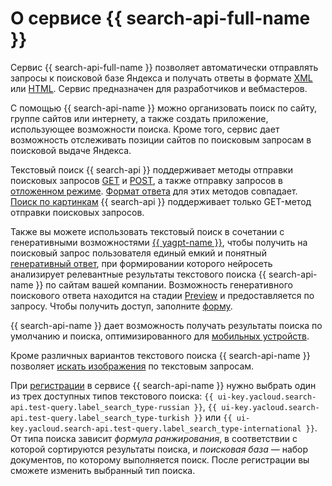 # О сервисе {{ search-api-full-name }}

Сервис {{ search-api-full-name }} позволяет автоматически отправлять запросы к поисковой базе Яндекса и получать ответы в формате [XML](./response.md) или [HTML](./html-response.md). Сервис предназначен для разработчиков и вебмастеров. 

С помощью {{ search-api-name }} можно организовать поиск по сайту, группе сайтов или интернету, а также создать приложение, использующее возможности поиска. Кроме того, сервис дает возможность отслеживать позиции сайтов по поисковым запросам в поисковой выдаче Яндекса.

Текстовый поиск {{ search-api }} поддерживает методы отправки поисковых запросов [GET](get-request.md) и [POST](post-request.md), а также отправку запросов в [отложенном режиме](./web-search.md). [Формат ответа](response.md) для этих методов совпадает. [Поиск по картинкам](./pic-search.md) {{ search-api }} поддерживает только GET-метод отправки поисковых запросов.

Также вы можете использовать текстовый поиск в сочетании с генеративными возможностями [{{ yagpt-name }}](../../foundation-models/concepts/yandexgpt/index.md), чтобы получить на поисковый запрос пользователя единый емкий и понятный [генеративный ответ](./generative-response.md), при формировании которого нейросеть анализирует релевантные результаты текстового поиска {{ search-api-name }} по сайтам вашей компании. Возможность генеративного поискового ответа находится на стадии [Preview](../../overview/concepts/launch-stages.md) и предоставляется по запросу. Чтобы получить доступ, заполните [форму](#contact-form).

{{ search-api-name }} дает возможность получать результаты поиска по умолчанию и поиска, оптимизированного для [мобильных устройств](../operations/mobile.md). 

Кроме различных вариантов текстового поиска {{ search-api-name }} позволяет [искать изображения](pic-search.md) по текстовым запросам.

При [регистрации](../operations/workaround.md) в сервисе {{ search-api-name }} нужно выбрать один из трех доступных типов текстового поиска: `{{ ui-key.yacloud.search-api.test-query.label_search_type-russian }}`, `{{ ui-key.yacloud.search-api.test-query.label_search_type-turkish }}` или `{{ ui-key.yacloud.search-api.test-query.label_search_type-international }}`. От типа поиска зависит _формула ранжирования_, в соответствии с которой сортируются результаты поиска, и _поисковая база_ — набор документов, по которому выполняется поиск. После регистрации вы сможете изменить выбранный тип поиска.

